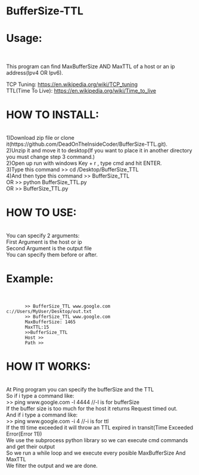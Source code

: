 # BufferSize-TTL

<h1>Usage:</h2><br />

This program can find MaxBufferSize AND MaxTTL of a host or an ip address(Ipv4 OR Ipv6).<br />

TCP Tuning: https://en.wikipedia.org/wiki/TCP_tuning<br />
TTL(Time To Live): https://en.wikipedia.org/wiki/Time_to_live


<h1>HOW TO INSTALL:</h1><br />
          1)Download zip file or clone it(https://github.com/DeadOnTheInsideCoder/BufferSize-TTL.git).<br />
          2)Unzip it and move it to desktop(If you want to place it in another directory you must change step 3 command.)<br />
          2)Open up run with windows Key + r , type cmd and hit ENTER.<br />
          3)Type this command >> cd /Desktop/BufferSize_TTL<br />
          4)And then type this command >> BufferSize_TTL<br />
          OR >> python BufferSize_TTL.py<br /> 
          OR >> BufferSize_TTL.py<br />


<h1>HOW TO USE:</h1><br />
         You can specify 2 arguments:<br />
                 First Argument is the host or ip<br />
                 Second Argument is the output file<br />                
         You can specify them before or after.<br />


<h1>Example:</h1><br />
           
           >> BufferSize_TTL www.google.com c://Users/MyUser/Desktop/out.txt
           >> BufferSize_TTL www.google.com
           MaxBufferSize: 1465
           MaxTTL:15
           >>BufferSize_TTL
           Host >>
           Path >>

<h1>HOW IT WORKS:</h1><br />
             At Ping program you can specify the bufferSize and the TTL<br />
             So if i type a command like:<br />
             >> ping www.google.com -l 4444    //-l is for bufferSize<br />
             If the buffer size is too much for the host it returns Request timed out.<br /> 
             And if i type a command like:<br />
             >> ping www.google.com -i 4       //-i is for ttl<br />
             If the ttl time exceeded it will throw an TTL expired in transit(Time Exceeded Error(Error 11))<br />
             We use the subprocess python library so we can execute cmd commands and get their output<br />
             So we run a while loop and we execute every posible MaxBufferSize And MaxTTL<br />
             We filter the output and we are done.<br />
